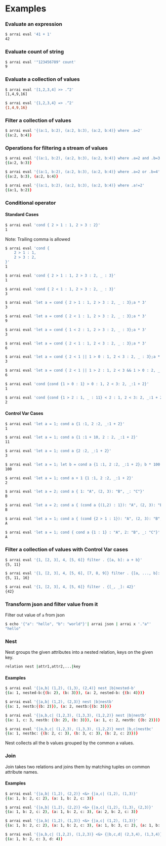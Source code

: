 # Examples

### Evaluate an expression

```bash
$ arrai eval '41 + 1'
42
```

### Evaluate count of string

```bash
$ arrai eval '"123456789" count'
9
```

### Evaluate a collection of values

```bash
$ arrai eval '[1,2,3,4] >> .^2'
[1,4,9,16]
```

```bash
$ arrai eval '{1,2,3,4} => .^2'
{1,4,9,16}
```

### Filter a collection of values

```bash
$ arrai eval '{(a:1, b:2), (a:2, b:3), (a:2, b:4)} where .a=2'
{(a:2, b:4)}
```

### Operations for filtering a stream of values

```bash
$ arrai eval '{(a:1, b:2), (a:2, b:3), (a:2, b:4)} where .a=2 and .b=3'
{(a:2, b:3)}
```

```bash
$ arrai eval '{(a:1, b:2), (a:2, b:3), (a:2, b:4)} where .a=2 or .b=4'
{(a:2, b:3), (a:2, b:4)}
```

```bash
$ arrai eval '{(a:1, b:2), (a:2, b:3), (a:2, b:4)} where .a!=2'
{(a:1, b:2)}
```

### Conditional operator

#### Standard Cases

```bash
$ arrai eval 'cond { 2 > 1 : 1, 2 > 3 : 2}'
1
```
Note: Trailing comma is allowed
```bash
$ arrai eval 'cond {
    2 > 1 : 1,
    2 > 3 : 2,
}'
1
```

```bash
$ arrai eval 'cond { 2 > 1 : 1, 2 > 3 : 2, _ : 3}'
1
```

```bash
$ arrai eval 'cond { 2 < 1 : 1, 2 > 3 : 2, _ : 3}'
3
```

```bash
$ arrai eval 'let a = cond { 2 > 1 : 1, 2 > 3 : 2, _ : 3};a * 3'
3
```

```bash
$ arrai eval 'let a = cond { 2 < 1 : 1, 2 > 3 : 2, _ : 3};a * 3'
9
```

```bash
$ arrai eval 'let a = cond { 1 < 2 : 1, 2 > 3 : 2, _ : 3};a * 3'
3
```

```bash
$ arrai eval 'let a = cond { 2 < 1 : 1, 2 < 3 : 2, _ : 3};a * 3'
6
```

```bash
$ arrai eval 'let a = cond { 2 < 1 || 1 > 0 : 1, 2 < 3 : 2, _ : 3};a * 3'
3
```

```bash
$ arrai eval 'let a = cond { 2 < 1 || 1 > 2 : 1, 2 < 3 && 1 > 0 : 2, _ : 3};a * 3'
6
```

```bash
$ arrai eval 'cond {cond {1 > 0 : 1} > 0 : 1, 2 < 3: 2, _:1 + 2}'
1
```

```bash
$ arrai eval 'cond {cond {1 > 2 : 1, _ : 11} < 2 : 1, 2 < 3: 2, _:1 + 2}'
2
```

#### Control Var Cases
```bash
$ arrai eval 'let a = 1; cond a {1 :1, 2 :2, _:1 + 2}'
1
```

```bash
$ arrai eval 'let a = 1; cond a {1 :1 + 10, 2 : 2, _:1 + 2}'
11
```

```bash
$ arrai eval 'let a = 1; cond a {2 :2, _:1 + 2}'
3
```

```bash
$ arrai eval 'let a = 1; let b = cond a {1 :1, 2 :2, _:1 + 2}; b * 100'
100
```

```bash
$ arrai eval 'let a = 1; cond a + 1 {1 :1, 2 :2, _:1 + 2}'
2
```

```bash
$ arrai eval 'let a = 2; cond a { 1: "A", (2, 3): "B", _: "C"}'
B
```

```bash
$ arrai eval 'let a = 2; cond a { (cond a {(1,2) : 1}): "A", (2, 3): "B", _: "C"}'
B
```

```bash
$ arrai eval 'let a = 1; cond a { (cond {2 > 1 : 1}): "A", (2, 3): "B", _: "C"}'
A
```

```bash
$ arrai eval 'let a = 1; cond { cond a {1 : 1} : "A", 2: "B", _: "C"}'
A
```

<!-- TODO: Uncomment once this works again.
### Apply a transform to inbound data

```bash
$ echo {0..10} | arrai transform '2^.'
```

Use `ax` as shorthand for `arrai transform`:

```bash
$ ln -s arrai "$GOPATH/bin/ax"
$ echo {0..10} | ax '2^.'
```
-->

### Filter a collection of values with Control Var cases

```bash
$ arrai eval '{1, [2, 3], 4, [5, 6]} filter . {[a, b]: a + b}'
{5, 11}
```

```bash
$ arrai eval '{1, [2, 3], 4, [5, 6], [7, 8, 9]} filter . {[a, ..., b]: a + b}'
{5, 11, 16}
```

```bash
$ arrai eval '{1, [2, 3], 4, [5, 6]} filter . {[_, _]: 42}'
{42}
```


### Transform json and filter value from it

Filter out value of `a` from json 

```bash
$ echo '{"a": "hello", "b": "world"}'| arrai json | arrai x '."a"'
"hello"
```

### Nest

Nest groups the given attributes into a nested relation, keys on the given key. 

```bash
relation nest |attr1,attr2,...|key
```

#### Examples

```bash
$ arrai eval '{|a,b| (1,2), (1,3), (2,4)} nest |b|nested-b'
{(a: 1, nested-b:{(b: 2), (b: 3)}), (a: 2, nested-b: {(b: 4)})}
```

```bash
$ arrai eval '{|a,b| (1,2), (2,3)} nest |b|nestb'
{(a: 1, nestb:{(b: 2)}), (a: 2, nestb:{(b: 3)})}
```

```bash
$ arrai eval '{|a,b,c| (1,2,3), (1,3,3), (1,2,2)} nest |b|nestb'
{(a: 1, c: 3, nestb: {(b: 2), (b: 3)}), (a: 1, c: 2, nestb: {(b: 2)})}
```

```bash
$ arrai eval '{|a,b,c| (1,2,3), (1,3,3), (1,2,2)} nest |b,c|nestbc'
{(a: 1, nestbc: {(b: 2, c: 3), (b: 3, c: 3), (b: 2, c: 2)})}
```

Nest collects all the b values grouped by the common a values.

### Join

Join takes two relations and joins them by matching tuples on common attribute names.

#### Examples

```bash
$ arrai eval '{|a,b| (1,2), (2,2)} <&> {|a,c| (1,2), (1,3)}'
{(a: 1, b: 2, c: 2), (a: 1, b: 2, c: 3)}
```

```bash
$ arrai eval '{|a,b| (1,2), (2,2)} <&> {|a,c| (1,2), (1,3), (2,3)}'
{(a: 1, b: 2, c: 2), (a: 1, b: 2, c: 3), (a: 2, b: 2, c: 3)}
```

```bash
$ arrai eval '{|a,b| (1,2), (1,3)} <&> {|a,c| (1,2), (1,3)}'
{(a: 1, b: 2, c: 2), (a: 1, b: 2, c: 3), (a: 1, b: 3, c: 2), (a: 1, b: 3, c: 3)}
```

```bash
$ arrai eval '{|a,b,c| (1,2,2), (1,2,3)} <&> {|b,c,d| (2,3,4), (1,3,4)}'
{(a: 1, b: 2, c: 3, d: 4)}
```
